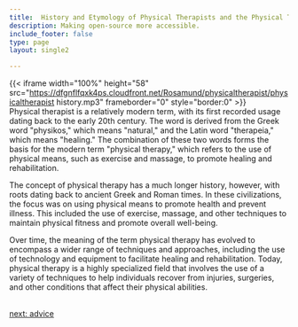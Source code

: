 ```yaml
---
title:  History and Etymology of Physical Therapists and the Physical Therapy  Industry
description: Making open-source more accessible.
include_footer: false
type: page
layout: single2

---
```


{{< iframe width="100%" height="58" src="https://dfgnflfqxk4ps.cloudfront.net/Rosamund/physicaltherapist/physicaltherapist history.mp3" frameborder="0" style="border:0" >}}<br>
Physical therapist is a relatively modern term, with its first recorded usage dating back to the early 20th century. The word is derived from the Greek word "physikos," which means "natural," and the Latin word "therapeia," which means "healing." The combination of these two words forms the basis for the modern term "physical therapy," which refers to the use of physical means, such as exercise and massage, to promote healing and rehabilitation.

The concept of physical therapy has a much longer history, however, with roots dating back to ancient Greek and Roman times. In these civilizations, the focus was on using physical means to promote health and prevent illness. This included the use of exercise, massage, and other techniques to maintain physical fitness and promote overall well-being.

Over time, the meaning of the term physical therapy has evolved to encompass a wider range of techniques and approaches, including the use of technology and equipment to facilitate healing and rehabilitation. Today, physical therapy is a highly specialized field that involves the use of a variety of techniques to help individuals recover from injuries, surgeries, and other conditions that affect their physical abilities.

<br>
<a href="https://workdojos.com/physicaltherapist/advice">next: advice</a>
<br>
</p>